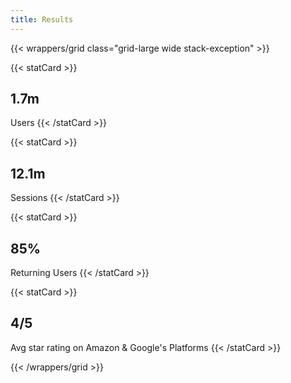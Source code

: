```yaml
---
title: Results
---
```


{{< wrappers/grid class="grid-large wide stack-exception" >}}

{{< statCard >}}
## 1.7m
Users
{{< /statCard >}}

{{< statCard >}}
## 12.1m
Sessions
{{< /statCard >}}

{{< statCard >}}
## 85%
Returning Users
{{< /statCard >}}

{{< statCard >}}
## 4/5
Avg star rating on Amazon & Google's Platforms
{{< /statCard >}}

{{< /wrappers/grid >}}